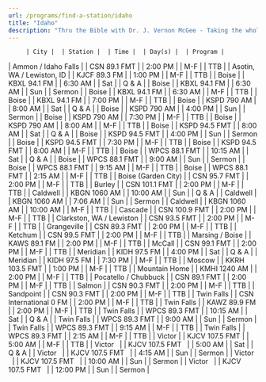 ```yaml
---
url: /programs/find-a-station/idaho
title: "Idaho"
description: "Thru the Bible with Dr. J. Vernon McGee - Taking the whole Word to the whole world"
---
```





         | City |  | Station |  | Time |  | Day(s) |  | Program |
| Ammon / Idaho Falls |  | CSN 89.1 FMT |  | 2:00 PM |  | M-F |  | TTB |
| Asotin, WA / Lewiston, ID  |  | KJCF 89.3 FM  |  | 1:00 PM  |  | M-F  |  | TTB  |
| Boise |  | KBXL 94.1 FM |  | 6:30 AM |  | Sat |  | Q & A |
| Boise |  | KBXL 94.1 FM |  | 6:30 AM |  | Sun |  | Sermon |
| Boise |  | KBXL 94.1 FM |  | 6:30 AM |  | M-F |  | TTB |
| Boise |  | KBXL 94.1 FM |  | 7:00 PM |  | M-F |  | TTB |
| Boise |  | KSPD 790 AM |  | 8:00 AM |  | Sat |  | Q & A |
| Boise |  | KSPD 790 AM |  | 4:00 PM |  | Sun |  | Sermon |
| Boise |  | KSPD 790 AM |  | 7:30 PM |  | M-F |  | TTB |
| Boise |  | KSPD 790 AM |  | 8:00 AM |  | M-F |  | TTB |
| Boise |  | KSPD 94.5 FMT |  | 8:00 AM |  | Sat |  | Q & A |
| Boise |  | KSPD 94.5 FMT |  | 4:00 PM |  | Sun |  | Sermon |
| Boise |  | KSPD 94.5 FMT |  | 7:30 PM |  | M-F |  | TTB |
| Boise |  | KSPD 94.5 FMT |  | 8:00 AM |  | M-F |  | TTB |
| Boise |  | WPCS 88.1 FMT |  | 10:15 AM |  | Sat |  | Q & A |
| Boise |  | WPCS 88.1 FMT |  | 9:00 AM |  | Sun |  | Sermon |
| Boise |  | WPCS 88.1 FMT |  | 9:15 AM |  | M-F |  | TTB |
| Boise |  | WPCS 88.1 FMT |  | 2:15 AM |  | M-F |  | TTB |
| Boise (Garden City) |  | CSN 95.7 FMT |  | 2:00 PM |  | M-F |  | TTB |
| Burley |  | CSN 101.1 FMT |  | 2:00 PM |  | M-F |  | TTB |
| Caldwell |  | KBGN 1060 AM |  | 10:00 AM |  | Sun |  | Q & A |
| Caldwell |  | KBGN 1060 AM |  | 7:06 AM |  | Sun |  | Sermon |
| Caldwell |  | KBGN 1060 AM |  | 10:00 AM |  | M-F |  | TTB |
| Cascade |  | CSN 100.9 FMT |  | 2:00 PM |  | M-F |  | TTB |
| Clarkston, WA / Lewiston |  | CSN 93.5 FMT |  | 2:00 PM |  | M-F |  | TTB |
| Grangeville |  | CSN 89.3 FMT |  | 2:00 PM |  | M-F |  | TTB |
| Ketchum |  | CSN 99.5 FMT |  | 2:00 PM |  | M-F |  | TTB |
| Marsing / Boise |  | KAWS 89.1 FM |  | 2:00 PM |  | M-F |  | TTB |
| McCall |  | CSN 99.1 FMT |  | 2:00 PM |  | M-F |  | TTB |
| Meridian |  | KIDH 97.5 FM |  | 4:00 PM |  | Sat |  | Q & A |
| Meridian |  | KIDH 97.5 FM |  | 7:30 PM |  | M-F |  | TTB |
| Moscow  |  | KKRH 103.5 FMT  |  | 1:00 PM  |  | M-F  |  | TTB  |
| Mountain Home |  | KMHI 1240 AM |  | 2:00 PM |  | M-F |  | TTB |
| Pocatello / Chubbuck |  | CSN 89.1 FMT |  | 2:00 PM |  | M-F |  | TTB |
| Salmon |  | CSN 90.3 FMT |  | 2:00 PM |  | M-F |  | TTB |
| Sandpoint |  | CSN 90.3 FMT |  | 2:00 PM |  | M-F |  | TTB |
| Twin Falls |  | CSN International 0 FM |  | 2:00 PM |  | M-F |  | TTB |
| Twin Falls |  | KAWZ 89.9 FM |  | 2:00 PM |  | M-F |  | TTB |
| Twin Falls |  | WPCS 89.3 FMT |  | 10:15 AM |  | Sat |  | Q & A |
| Twin Falls |  | WPCS 89.3 FMT |  | 9:00 AM |  | Sun |  | Sermon |
| Twin Falls |  | WPCS 89.3 FMT |  | 9:15 AM |  | M-F |  | TTB |
| Twin Falls |  | WPCS 89.3 FMT |  | 2:15 AM |  | M-F |  | TTB |
| Victor  |  | KJCV 107.5 FMT  |  | 5:00 AM  |  | M-F  |  | TTB  |
| Victor   |  | KJCV 107.5 FMT   |  | 5:00 AM  |  | Sat  |  | Q & A  |
| Victor   |  | KJCV 107.5 FMT   |  | 4:15 AM  |  | Sun  |  | Sermon  |
| Victor   |  | KJCV 107.5 FMT   |  | 10:00 AM  |  | Sun  |  | Sermon  |
| Victor   |  | KJCV 107.5 FMT   |  | 12:00 PM  |  | Sun  |  | Sermon  |

  

  

  

  






